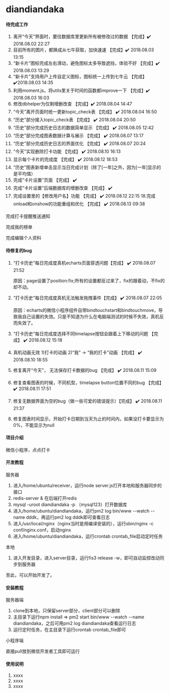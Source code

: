 # diandiandaka

#### 待完成工作
1. 离开“今天”界面时，要往数据库里更新所有被修改过的数据 【完成】✔️ 2018.08.02 22:27
2. 目前所有的图片，都换成从七牛获取，加快速速 【完成】✔️ 2018.08.03 13:15
3. “新卡片”图标完成左右滑动，避免图标太多导致遮挡，体验不好 【完成】✔️ 2018.08.03 13:29
4. “新卡片”支持用户上传自定义图标，图标统一上传到七牛云 【完成】✔️2018.08.03 14:35
5. 利用moment.js，将utils里关于时间的函数都improve一下 【完成】✔️ 2018.08.03 16:03
6. 修改dbhelper为仅剩增删改查 【完成】✔️ 2018.08.04 14:47
7. “今天”离开页面时统一更新topic_check表 【完成】 ✔️ 2018.08.04 16:50
8. “历史”部分接入topic_check表 【完成】 ✔️ 2018.08.04 20:50
9. “历史”部分完成历史日志的数据简单显示 【完成】 ✔️ 2018.08.05 12:42
10. “历史”部分完成图表数据计算与展示 【完成】 ✔️ 2018.08.07 13:17
11. “历史”部分完成历史日志的界面优化 【完成】 ✔️ 2018.08.07 20:24
12. “今天”实现删除打卡功能 【完成】 ✔️ 2018.08.10 16:13
13. 显示每个卡片的完成度 【完成】 ✔️ 2018.08.12 18:53
14. “历史”图表新增单击显示当日完成计划（除了[一年]之外，因为[一年]显示的是平均值）
15. 完成“卡片设置”页面 【完成】 ✔️ 
16. 完成“卡片设置”后端数据库的增删改查 【完成】 ✔️ 
17. 完成设置里的【修改用户名】功能 【完成】 ✔️ 2018.08.12 22:15
18.完成onload和onshow的功能重组和优化 【完成】 ✔️ 2018.08.13 09:38

完成打卡提醒推送通知

完成我的榜单

完成编辑个人资料



#### 待修复的bug
1. “打卡历史”每日完成度真机echarts页面穿透问题【完成】 ✔️ 2018.08.07 21:52
    
    原因：page设置了position:fix;所有的设置都反过来了，fix的跟着动，不fix的却不动。

2. “打卡历史”每日完成度真机无法触发拖拽事件【完成】 ✔️ 2018.08.07 22:05

    原因：echarts的微信小程序组件自带bindtouchstart和bindtouchmove，导致我自己设置的失效。只是不知道为什么在电脑端测试的时候不失效，真机反而失效了。

3. “打卡历史”每日完成度选择不同timelapse按钮会跟着上下移动的问题 【完成】 ✔️ 2018.08.12 15:18
4. 真机动画无效 1)打卡的动画 2)“我” -> “我的打卡”动画 【完成】 ✔️ 2018.08.10 18:55
5. 修复离开“今天”， 无法保存打卡数据的bug 【完成】 ✔️ 2018.08.11 15:09
6. 修复查看图表的时候，不同机型，timelapse button位置不同的bug 【完成】 ✔️ 2018.08.11 17:51
7. 修复无数据界面为空的bug（做一些可爱的错误提示）【完成】 ✔️ 2018.08.11 21:37
8. 修复图表时间显示，开始打卡日期到当天为止的时间内，如果没打卡要显示为0%，不能显示为null




#### 项目介绍
微信小程序，点点打卡

#### 开发教程

服务器

1. 进入/home/ubuntu/receiver，运行node server.js打开本地和服务器同步的接口
2. redis-server & 在后端打开redis
3. mysql -uroot diandiandaka -p （mysql123）打开数据库
4. 进入/home/ubuntu/diandiandaka，运行pm2 log bin/www --watch --name dddk，再运行pm2 log dddk即可查看日志
5. 进入/usr/local/nginx（nginx当时是用编译安装的），运行sbin/nginx -c conf/nginx.conf，启动nginx
6. 进入/home/ubuntu/diandiandaka，运行crontab crontab_file启动定时任务


本地
1. 进入开发目录，进入server目录，运行fis3 release -w，即可自动监控改动同步到服务器

至此，可以开始开发了。



#### 安装教程

服务器端

1. clone到本地，只保留server部分，client部分可以删除
2. 主目录下运行npm install => pm2 start bin/www --watch --name diandiandaka，之后可用pm2 log diandiandaka查看运行日志
3. 运行定时任务，在主目录下运行crontab crontab_file即可

小程序端

直接pull放到微信开发者工具即可运行

#### 使用说明

1. xxxx
2. xxxx
3. xxxx
